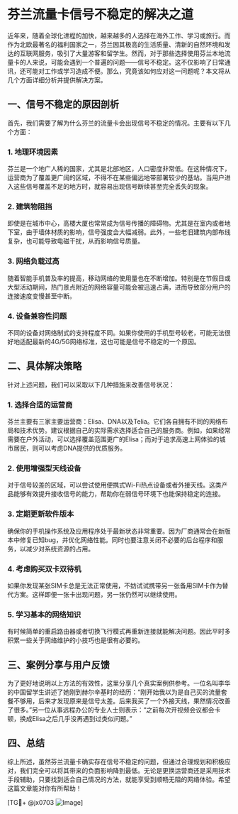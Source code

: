 # 芬兰流量卡信号不稳定的解决之道

近年来，随着全球化进程的加快，越来越多的人选择在海外工作、学习或旅行。而作为北欧最著名的福利国家之一，芬兰因其极高的生活质量、清新的自然环境和发达的互联网服务，吸引了大量游客和留学生。然而，对于那些选择使用芬兰本地流量卡的人来说，可能会遇到一个普遍的问题——信号不稳定。这不仅影响了日常通讯，还可能对工作或学习造成不便。那么，究竟该如何应对这一问题呢？本文将从几个方面详细分析并提供解决方案。

## 一、信号不稳定的原因剖析

首先，我们需要了解为什么芬兰的流量卡会出现信号不稳定的情况。主要有以下几个方面：

### 1. 地理环境因素
芬兰是一个地广人稀的国家，尤其是北部地区，人口密度非常低。在这种情况下，运营商为了覆盖更广阔的区域，不得不在某些偏远地带部署较少的基站。当用户进入这些信号覆盖不足的地方时，就容易出现信号断续甚至完全丢失的现象。

### 2. 建筑物阻挡
即使是在城市中心，高楼大厦也常常成为信号传播的障碍物。尤其是在室内或者地下室，由于墙体材质的影响，信号强度会大幅减弱。此外，一些老旧建筑内部布线复杂，也可能导致电磁干扰，从而影响信号质量。

### 3. 网络负载过高
随着智能手机普及率的提高，移动网络的使用量也在不断增加。特别是在节假日或大型活动期间，热门景点附近的网络容量可能会被迅速占满，进而导致部分用户的连接速度变慢甚至中断。

### 4. 设备兼容性问题
不同的设备对网络制式的支持程度不同。如果你使用的手机型号较老，可能无法很好地适配最新的4G/5G网络标准，这也可能是信号不稳定的一个原因。

## 二、具体解决策略

针对上述问题，我们可以采取以下几种措施来改善信号状况：

### 1. 选择合适的运营商
芬兰主要有三家主要运营商：Elisa、DNA以及Telia。它们各自拥有不同的网络布局和技术优势。建议根据自己的实际需求选择适合自己的服务商。例如，如果经常需要在户外活动，可以选择覆盖范围更广的Elisa；而对于追求高速上网体验的城市居民，则可以考虑DNA提供的优质服务。

### 2. 使用增强型天线设备
对于信号较差的区域，可以尝试使用便携式Wi-Fi热点设备或者外接天线。这类产品能够有效提升接收信号的能力，帮助你在弱信号环境下也能保持稳定的连接。

### 3. 定期更新软件版本
确保你的手机操作系统及应用程序处于最新状态非常重要。因为厂商通常会在新版本中修复已知bug，并优化网络性能。同时也要注意关闭不必要的后台程序和服务，以减少对系统资源的占用。

### 4. 考虑购买双卡双待机
如果你发现某张SIM卡总是无法正常使用，不妨试试携带另一张备用SIM卡作为替代方案。这样即便一张卡出现问题，另一张仍然可以继续使用。

### 5. 学习基本的网络知识
有时候简单的重启路由器或者切换飞行模式再重新连接就能解决问题。因此平时多积累一些关于网络维护的小技巧也是很有必要的。

## 三、案例分享与用户反馈

为了更好地说明以上方法的有效性，这里分享几个真实案例供参考。一位名叫李华的中国留学生讲述了她刚到赫尔辛基时的经历：“刚开始我以为是自己买的流量套餐不够用，后来才发现原来是信号太差。后来我买了一个外接天线，果然情况改善了很多。”另一位从事远程办公的专业人士则表示：“之前每次开视频会议都会卡顿，换成Elisa之后几乎没再遇到过类似问题。”

## 四、总结

综上所述，虽然芬兰流量卡确实存在信号不稳定的问题，但通过合理规划和积极应对，我们完全可以将其带来的负面影响降到最低。无论是更换运营商还是采用技术手段辅助，只要找到适合自己情况的方法，就能享受到顺畅无阻的网络体验。希望这篇文章能对你有所帮助！

[TG💪+ @jx0703 ![Image](https://github.com/user-attachments/assets/dbca1d08-cadb-493c-b0ec-ad6f7a83f270)]